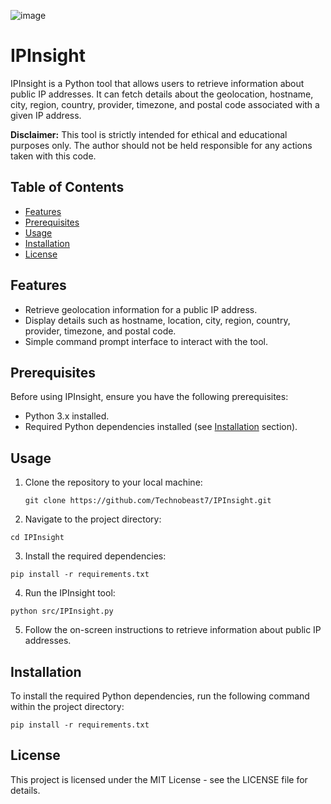 ![image](https://github.com/Technobeast7/IPInsight/assets/125365643/3b3f6acb-51f6-4f95-8285-1694ef3856c3)

# IPInsight

IPInsight is a Python tool that allows users to retrieve information about public IP addresses. It can fetch details about the geolocation, hostname, city, region, country, provider, timezone, and postal code associated with a given IP address.

**Disclaimer:** This tool is strictly intended for ethical and educational purposes only. The author should not be held responsible for any actions taken with this code.

## Table of Contents

- [Features](#features)
- [Prerequisites](#prerequisites)
- [Usage](#usage)
- [Installation](#installation)
- [License](#license)

## Features

- Retrieve geolocation information for a public IP address.
- Display details such as hostname, location, city, region, country, provider, timezone, and postal code.
- Simple command prompt interface to interact with the tool.

## Prerequisites

Before using IPInsight, ensure you have the following prerequisites:

- Python 3.x installed.
- Required Python dependencies installed (see [Installation](#installation) section).

## Usage

1. Clone the repository to your local machine:

   ```shell
   git clone https://github.com/Technobeast7/IPInsight.git
   ```
   
2. Navigate to the project directory:

  ```shell
  cd IPInsight
  ```

3. Install the required dependencies:

  ```shell
  pip install -r requirements.txt
  ```

4. Run the IPInsight tool:

  ```shell
  python src/IPInsight.py
  ```

5. Follow the on-screen instructions to retrieve information about public IP addresses.

## Installation
To install the required Python dependencies, run the following command within the project directory:

  ```shell
  pip install -r requirements.txt
  ```

## License
This project is licensed under the MIT License - see the LICENSE file for details.
